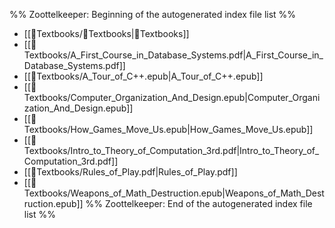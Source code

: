 %% Zoottelkeeper: Beginning of the autogenerated index file list  %%
-  [[📗Textbooks/📗Textbooks|📗Textbooks]]
-  [[📗Textbooks/A_First_Course_in_Database_Systems.pdf|A_First_Course_in_Database_Systems.pdf]]
-  [[📗Textbooks/A_Tour_of_C++.epub|A_Tour_of_C++.epub]]
-  [[📗Textbooks/Computer_Organization_And_Design.epub|Computer_Organization_And_Design.epub]]
-  [[📗Textbooks/How_Games_Move_Us.epub|How_Games_Move_Us.epub]]
-  [[📗Textbooks/Intro_to_Theory_of_Computation_3rd.pdf|Intro_to_Theory_of_Computation_3rd.pdf]]
-  [[📗Textbooks/Rules_of_Play.pdf|Rules_of_Play.pdf]]
-  [[📗Textbooks/Weapons_of_Math_Destruction.epub|Weapons_of_Math_Destruction.epub]]
%% Zoottelkeeper: End of the autogenerated index file list  %%
